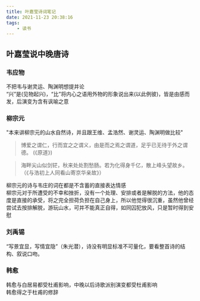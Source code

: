 ```yaml
---
title: 叶嘉莹诗词笔记
date: 2021-11-23 20:38:16
tags:
    - 读书
---
```


## 叶嘉莹说中晚唐诗
### 韦应物
不把韦与谢灵运、陶渊明想提并论  
“兴”是(见物起兴)，“比”将内心之语用外物的形象说出来(以此例彼)，皆是由感而发，后演变为含有讽喻之意

### 柳宗元
"本来讲柳宗元的山水自然诗，并且跟王维、孟浩然、谢灵运、陶渊明做比较"
> 博爱之谓仁，行而宜之之谓义，由是而之焉之谓道，足乎已无待于外之谓德。 (《原道》)

> 海畔尖山似剑铓，秋来处处割愁肠。若为化得身千亿，散上峰头望故乡。（《与浩初上人同看山寄京华亲故》）  

柳宗元的诗与韦庄的词在都是不含蓄的直接表达情感  
柳宗元对于所遭受的不幸和挫折，没有一个处理、安排或者是解脱的方法，他的态度是直接的承受，将之完全担荷负担在自己身上，所以他觉得很沉重，虽然他曾经尝试去按排解脱，游玩山水，可并不能真正自得，如同囚犯放风，只是暂时得到安慰  

### 刘禹锡
“写景宜显，写情宜隐”（朱光潜），诗没有明显标准不可量化，要看整首诗的结构、叙说口吻。  

### 韩愈
韩愈与白居易都受杜甫影响，中晚以后诗歌派别演变都受杜甫影响  
韩愈得之于杜甫的修辞